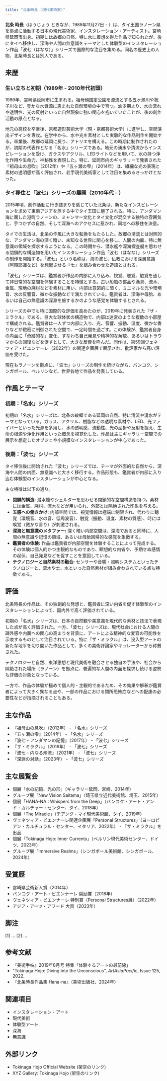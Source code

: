 ```yaml
---
title: "北条時長 (現代美術家)"
---
```


**北条 時長**（ほうじょう ときなが、1989年11月27日 - ）は、タイ王国ラノーン県を拠点に活動する日本の現代美術家、インスタレーション・アーティスト。宮崎県延岡市出身。初期には故郷の自然、特に水に着想を得た作品で知られたが、後にタイへ移住し、深海や人間の無意識をテーマとした体験型のインスタレーション作品「波七（はなな）」シリーズで国際的な注目を集める。同名の歴史上の人物、北条時長とは別人である。

## 来歴

### 生い立ちと初期（1989年 - 2010年代初頭）

1989年、宮崎県延岡市に生まれる。祖母傾国定公園を源流とする五ヶ瀬川や祝子川など、豊かな水資源に恵まれた自然環境の中で育つ。幼少期より、水の流れや透明性、光の反射といった自然現象に強い関心を抱いていたことが、後の創作活動の原点となる。

地元の高校を卒業後、京都造形芸術大学（現・京都芸術大学）に進学し、空間演出デザインを専攻。在学中から、水や光を素材とした実験的な作品制作を開始する。卒業後、故郷の延岡に戻り、アトリエを構える。この時期に制作されたのが、初期の代表作となる「名水」シリーズである。地元の湧水や清流からインスピレーションを受け、ガラスやアクリル、LEDライトなどを用いて、水の持つ浄化作用や生命力、神秘性を表現した。特に、延岡市内のギャラリーで発表された『祖母山の息吹』（2012年）や『五ヶ瀬の雫』（2014年）は、繊細な光の表現と素材の透明感が高く評価され、若手現代美術家として注目を集めるきっかけとなった。

### タイ移住と「波七」シリーズの展開（2010年代 - ）

2015年頃、創作活動に行き詰まりを感じていた北条は、新たなインスピレーションを求めて東南アジアを旅する中でタイ王国に魅了される。特に、アンダマン海に面した港町ラノーンの、ミャンマー文化とタイ文化が混交する独特の雰囲気と、手つかずの自然、そして深海へのアクセスに惹かれ、同地への移住を決意。

タイでの生活は、北条の作風に大きな転換をもたらした。故郷の清流とは対照的な、アンダマン海の深く暗い、未知なる世界に関心を移し、人間の内面、特に無意識の領域を探求するようになる。この時期から、潜水艦や深海探査艇を思わせる閉鎖的な構造物を用いたインスタレーション作品「波七（はなな）」シリーズの制作を開始する。「波七」という名称は、海の波と、仏教における深層意識（阿頼耶識など）を想起させる「七」を組み合わせた造語とされる。

「波七」シリーズは、鑑賞者が作品の内部に入り込み、視覚、聴覚、触覚を通して非日常的な空間を体験することを特徴とする。古い船舶の部品や漁具、流木、金属、現地の廃材などを素材に用い、内部は意図的に暗く、ミニマルな光や環境音、水の反響音、微かな振動などで満たされている。鑑賞者は、深海や母胎、あるいは自己の無意識の深淵を旅するかのような感覚を体験するとされる。

シリーズの中でも特に国際的な評価を高めたのが、2019年に発表された『ザ・ミラクル』である。巨大な球体状の構造物で、内部は迷宮のような複数の小部屋で構成される。鑑賞者は一人ずつ内部に入り、光、音響、振動、温度、微かな香りなどが緻密に制御された空間で、一定時間を過ごす。この体験が、鑑賞者自身の内面に「奇跡的な」変化、すなわち自己発見や精神的な解放、あるいはトラウマからの回復などを促すとして、大きな反響を呼んだ。同作は、第59回ヴェネツィア・ビエンナーレ（2022年）の関連企画展で展示され、批評家から高い評価を受けた。

現在もラノーンを拠点に、「波七」シリーズの制作を続けながら、バンコク、シンガポール、ベルリンなど、世界各地で作品を発表している。

## 作風とテーマ

### 初期：「名水」シリーズ

初期の「名水」シリーズは、北条の故郷である延岡の自然、特に清流や湧水がテーマとなっている。ガラス、アクリル、樹脂などの透明な素材や、LED、光ファイバーといった光源を多用し、水の透明感、流動性、光の屈折や反射を捉え、生命の根源や浄化作用といった概念を視覚化した。作品は主にギャラリー空間での展示を想定したオブジェや小規模なインスタレーションが中心であった。

### 後期：「波七」シリーズ

タイ移住後に開始された「波七」シリーズでは、テーマが外面的な自然から、深海や人間の内面、無意識へと大きく移行する。作品形態も、鑑賞者が内部に入り込む体験型のインスタレーションが中心となる。

主な特徴は以下の通り。

*   **閉鎖的構造:** 潜水艦やシェルターを思わせる閉鎖的な空間構造を持つ。素材には金属、廃材、流木などが用いられ、外部とは隔絶された印象を与える。
*   **五感への働きかけ:** 内部空間では、視覚情報は極端に制限され、代わりに聴覚（環境音、水の音、低周波音）、触覚（振動、温度、素材の質感）、時には嗅覚（微かな香り）が刺激される。
*   **深海と無意識のメタファー:** 深く暗い内部空間は、深海であると同時に、人間の無意識や記憶の領域、あるいは母胎回帰的な感覚を象徴する。
*   **鑑賞者の体験:** 作品は鑑賞者が内部空間を体験することによって完成する。その体験は個人的かつ主観的なものであり、瞑想的な内省や、予期せぬ感情の起伏、自己発見などを促すことを意図している。
*   **テクノロジーと自然素材の融合:** センサーや音響・照明システムといったテクノロジーと、流木や土、水といった自然素材が組み合わされている点も特徴である。

## 評価

北条時長の作品は、その独創的な発想と、鑑賞者に深い内省を促す体験型のインスタレーションによって、国内外で高く評価されている。

初期の「名水」シリーズは、日本の自然観や美意識を現代的な素材と技法で表現した点が高く評価された。一方、「波七」シリーズは、現代社会における人間の疎外感や内面への関心の高まりを背景に、アートによる精神的な変容の可能性を示唆するものとして注目されている。特に『ザ・ミラクル』は、没入型アートの新たな地平を切り開いた作品として、多くの美術評論家やキュレーターから称賛された。

テクノロジーと自然、東洋思想と現代美術を融合させる独自の手法や、社会から隔絶された場所（ラノーン）を拠点に、普遍的な人間の内面を探求し続ける姿勢も評価の対象となっている。

一方で、作品の体験が極めて個人的・主観的であるため、その効果や解釈が鑑賞者によって大きく異なる点や、一部の作品における閉所恐怖症などへの配慮の必要性などが指摘されることもある。

## 主な作品

*   『祖母山の息吹』（2012年） - 「名水」シリーズ
*   『五ヶ瀬の雫』（2014年） - 「名水」シリーズ
*   『波七 - アンダマンの記憶』（2017年） - 「波七」シリーズ
*   『ザ・ミラクル』（2019年） - 「波七」シリーズ
*   『波七 - 内なる潮流』（2021年） - 「波七」シリーズ
*   『深淵の対話』（2023年） - 「波七」シリーズ

## 主な展覧会

*   個展「水の記憶、光の形」（ギャラリー延岡、宮崎、2014年）
*   グループ展「New Vision Saitama」（埼玉県立近代美術館、埼玉、2015年）
*   個展「HANA-NA : Whispers from the Deep」（バンコク・アート・アンド・カルチャー・センター、タイ、2018年）
*   個展「The Miracle」（チアング・マイ現代美術館、タイ、2019年）
*   ヴェネツィア・ビエンナーレ関連企画展「Personal Structures」（ヨーロピアン・カルチュラル・センター、イタリア、2022年） - 『ザ・ミラクル』を出品
*   個展「Tokinaga Hojo: Inner Currents」（ベルリン現代美術センター、ドイツ、2023年）
*   グループ展「Immersive Realms」（シンガポール美術館、シンガポール、2024年）

## 受賞歴

*   宮崎県芸術新人賞（2014年）
*   バンコク・アート・ビエンナーレ 奨励賞（2018年）
*   ヴェネツィア・ビエンナーレ 特別賞（Personal Structures展）（2022年）
*   アジア・アーツ・アワード 大賞（2023年）

## 脚注

\[1] ...
\[2] ...

## 参考文献

*   『美術手帖』2019年8月号 特集「体験するアートの最前線」
*   "Tokinaga Hojo: Diving into the Unconscious", *ArtAsiaPacific*, Issue 125, 2022.
*   『北条時長作品集 Hana-na』（美術出版社、2024年）

## 関連項目

*   インスタレーション・アート
*   現代美術
*   体験型アート
*   深海
*   無意識

## 外部リンク

*   Tokinaga Hojo Official Website (架空のリンク)
*   XYZ Gallery: Tokinaga Hojo (架空のリンク)